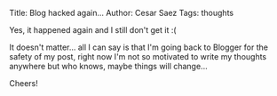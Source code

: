 Title: Blog hacked again...
Author: Cesar Saez
Tags: thoughts

Yes, it happened again and I still don't get it :(

It doesn't matter... all I can say is that I'm going back to Blogger for the safety of my post, right now I'm not so motivated to write my thoughts anywhere but who knows, maybe things will change...

Cheers!